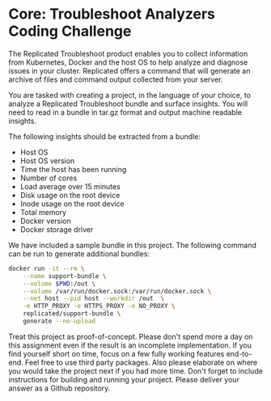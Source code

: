 # Core: Troubleshoot Analyzers Coding Challenge

The Replicated Troubleshoot product enables you to collect information from Kubernetes, Docker and the host OS to help analyze and diagnose issues in your cluster. Replicated offers a command that will generate an archive of files and command output collected from your server.

You are tasked with creating a project, in the language of your choice, to analyze a Replicated Troubleshoot bundle and surface insights. You will need to read in a bundle in tar.gz format and output machine readable insights.

The following insights should be extracted from a bundle:

- Host OS
- Host OS version
- Time the host has been running
- Number of cores
- Load average over 15 minutes
- Disk usage on the root device
- Inode usage on the root device
- Total memory
- Docker version
- Docker storage driver

We have included a sample bundle in this project. The following command can be run to generate additional bundles:

```bash
docker run -it --rm \
    --name support-bundle \
    --volume $PWD:/out \
    --volume /var/run/docker.sock:/var/run/docker.sock \
    --net host --pid host --workdir /out  \
    -e HTTP_PROXY -e HTTPS_PROXY -e NO_PROXY \
    replicated/support-bundle \
    generate --no-upload
```

Treat this project as proof-of-concept. Please don't spend more a day on this assignment even if the result is an incomplete implementation. If you find yourself short on time, focus on a few fully working features end-to-end. Feel free to use third party packages. Also please elaborate on where you would take the project next if you had more time. Don't forget to include instructions for building and running your project. Please deliver your answer as a Github repository.
